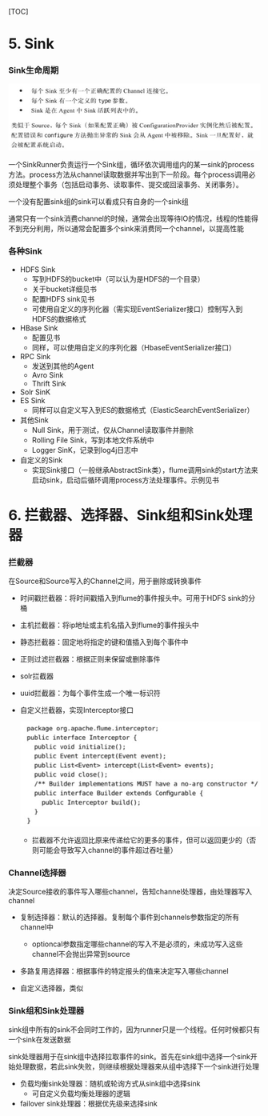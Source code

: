 [TOC]

# 5. Sink

### Sink生命周期

![](5-1.jpg)

一个SinkRunner负责运行一个Sink组，循环依次调用组内的某一sink的process方法。process方法从channel读取数据并写出到下一阶段。每个process调用必须处理整个事务（包括启动事务、读取事件、提交或回滚事务、关闭事务）。

一个没有配置sink组的sink可以看成只有自身的一个sink组

通常只有一个sink消费channel的时候，通常会出现等待IO的情况，线程的性能得不到充分利用，所以通常会配置多个sink来消费同一个channel，以提高性能

### 各种Sink

- HDFS Sink
  - 写到HDFS的bucket中（可以认为是HDFS的一个目录）
  - 关于bucket详细见书
  - 配置HDFS sink见书
  - 可使用自定义的序列化器（需实现EventSerializer接口）控制写入到HDFS的数据格式
- HBase Sink
  - 配置见书
  - 同样，可以使用自定义的序列化器（HbaseEventSerializer接口）
- RPC Sink
  - 发送到其他的Agent
  - Avro Sink
  - Thrift Sink
- Solr SinK
- ES Sink
    - 同样可以自定义写入到ES的数据格式（ElasticSearchEventSerializer）
- 其他Sink
    - Null Sink，用于测试，仅从Channel读取事件并删除
    - Rolling File Sink，写到本地文件系统中
    - Logger SinK，记录到log4j日志中
- 自定义的Sink
    - 实现Sink接口（一般继承AbstractSink类），flume调用sink的start方法来启动sink，启动后循环调用process方法处理事件。示例见书

# 6. 拦截器、选择器、Sink组和Sink处理器

### 拦截器

在Source和Source写入的Channel之间，用于删除或转换事件

- 时间戳拦截器：将时间戳插入到flume的事件报头中。可用于HDFS sink的分桶

- 主机拦截器：将ip地址或主机名插入到flume的事件报头中

- 静态拦截器：固定地将指定的键和值插入到每个事件中

- 正则过滤拦截器：根据正则来保留或删除事件

- solr拦截器

- uuid拦截器：为每个事件生成一个唯一标识符

- 自定义拦截器，实现Interceptor接口

  ![](6-1.jpg)
  - 拦截器不允许返回比原来传递给它的更多的事件，但可以返回更少的（否则可能会导致写入channel的事件超过吞吐量）

### Channel选择器

决定Source接收的事件写入哪些channel，告知channel处理器，由处理器写入channel

- 复制选择器：默认的选择器。复制每个事件到channels参数指定的所有channel中
  - optioncal参数指定哪些channel的写入不是必须的，未成功写入这些channel不会抛出异常到source

- 多路复用选择器：根据事件的特定报头的值来决定写入哪些channel
- 自定义选择器，类似

### Sink组和Sink处理器

sink组中所有的sink不会同时工作的，因为runner只是一个线程。任何时候都只有一个sink在发送数据

sink处理器用于在sink组中选择拉取事件的sink。首先在sink组中选择一个sink开始处理数据，若此sink失败，则继续根据处理器来从组中选择下一个sink进行处理

- 负载均衡sink处理器：随机或轮询方式从sink组中选择sink
  - 可自定义负载均衡处理器的逻辑
- failover sink处理器：根据优先级来选择sink

